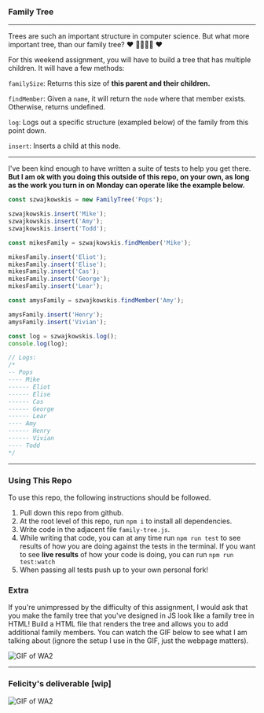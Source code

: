 ### Family Tree
<hr />

Trees are such an important structure in computer science. But what more important tree, than our family tree? ❤️ 👨‍👩‍👧‍👦 ❤️

For this weekend assignment, you will have to build a tree that has multiple children. It will have a few methods:

`familySize`: Returns this size of **this parent and their children.**

`findMember`: Given a `name`, it will return the `node` where that member exists. Otherwise, returns undefined.

`log`: Logs out a specific structure (exampled below) of the family from this point down.

`insert`: Inserts a child at this node.
 <hr />
 
 I've been kind enough to have written a suite of tests to help you get there. **But I am ok with you doing this outside of this repo, on your own, as long as the work you turn in on Monday can operate like the example below.**
 
```javascript 1.8
const szwajkowskis = new FamilyTree('Pops');

szwajkowskis.insert('Mike');
szwajkowskis.insert('Amy');
szwajkowskis.insert('Todd');

const mikesFamily = szwajkowskis.findMember('Mike');

mikesFamily.insert('Eliot');
mikesFamily.insert('Elise');
mikesFamily.insert('Cas');
mikesFamily.insert('George');
mikesFamily.insert('Lear');

const amysFamily = szwajkowskis.findMember('Amy');

amysFamily.insert('Henry');
amysFamily.insert('Vivian');

const log = szwajkowskis.log();
console.log(log);

// Logs:
/*
-- Pops
---- Mike
------ Eliot
------ Elise
------ Cas
------ George
------ Lear
---- Amy
------ Henry
------ Vivian
---- Todd
*/
```
<hr />

### Using This Repo

To use this repo, the following instructions should be followed.

1. Pull down this repo from github.
2. At the root level of this repo, run `npm i` to install all dependencies.
3. Write code in the adjacent file `family-tree.js`.
4. While writing that code, you can at any time run `npm run test` to see results of how you are doing against the tests in the terminal. If you want to see **live results** of how your code is doing, you can run `npm run test:watch`
5. When passing all tests push up to your own personal fork!

### Extra

If you're unimpressed by the difficulty of this assignment, I would ask that you make the family tree that you've designed in JS look like a family tree in HTML! Build a HTML file that renders the tree and allows you to add additional family members. You can watch the GIF below to see what I am talking about (ignore the setup I use in the GIF, just the webpage matters). 

![GIF of WA2](https://user-images.githubusercontent.com/12236649/55920129-a5832b80-5bc6-11e9-9d43-74aca3564991.gif) 

-----------

### Felicity's deliverable [wip]
![GIF of WA2](https://github.com/felicityandherdragon/family-tree/blob/master/img/Kapture%202021-01-18%20at%2020.03.38.gif) 